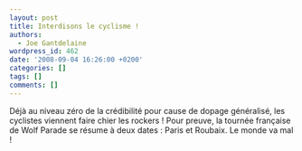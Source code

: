 ```yaml
---
layout: post
title: Interdisons le cyclisme !
authors:
  - Joe Gantdelaine
wordpress_id: 462
date: '2008-09-04 16:26:00 +0200'
categories: []
tags: []
comments: []
---
```

Déjà au niveau zéro de la crédibilité pour cause de dopage généralisé, les cyclistes viennent faire chier les rockers ! Pour preuve, la tournée française de Wolf Parade se résume à deux dates : Paris et Roubaix. Le monde va mal !
